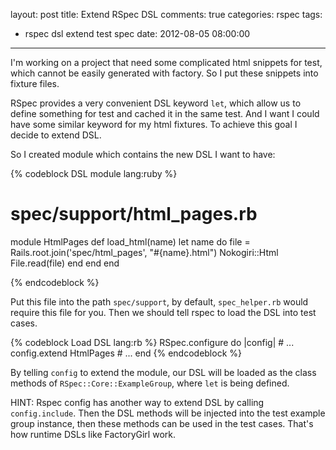 layout: post
title: Extend RSpec DSL
comments: true
categories: rspec
tags:
  - rspec dsl extend test spec
date: 2012-08-05 08:00:00
---
I'm working on a project that need some complicated html snippets for test, which cannot be easily generated with factory. So I put these snippets into fixture files.

RSpec provides a very convenient DSL keyword `let`, which allow us to define something for test and cached it in the same test. And I want I could have some similar keyword for my html fixtures. To achieve this goal I decide to extend DSL.

So I created module which contains the new DSL I want to have:

{% codeblock DSL module lang:ruby %}

# spec/support/html_pages.rb
module HtmlPages
  def load_html(name)
    let name do
      file = Rails.root.join('spec/html_pages', "#{name}.html")
      Nokogiri::Html File.read(file)
    end
  end
end

{% endcodeblock %}

Put this file into the path `spec/support`, by default, `spec_helper.rb` would require this file for you.
Then we should tell rspec to load the DSL into test cases.

{% codeblock Load DSL lang:rb %}
RSpec.configure do |config|
	# ...
	config.extend HtmlPages	
	# ...
end
{% endcodeblock %}

By telling `config` to extend the module, our DSL will be loaded as the class methods of `RSpec::Core::ExampleGroup`, where `let` is being defined.

HINT: Rspec config has another way to extend DSL by calling `config.include`. Then the DSL methods will be injected into the test example group instance, then these methods can be used in the test cases. That's how runtime DSLs like FactoryGirl work.

 
